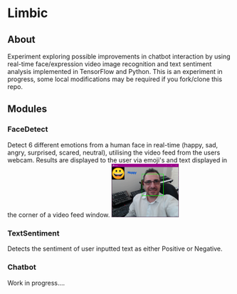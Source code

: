 # Limbic
## About
Experiment exploring possible improvements in chatbot interaction by using real-time face/expression video image recognition and text sentiment analysis implemented in TensorFlow and Python. This is an experiment in progress, some local modifications may be required if you fork/clone this repo.
## Modules
### FaceDetect
Detect 6 different emotions from a human face in real-time (happy, sad, angry, surprised, scared, neutral), utilising the video feed from the users webcam. Results are displayed to the user via emoji's and text displayed in the corner of a video feed window.
<img src="https://github.com/systemvaz/Limbic/blob/master/FaceDetect/img/Demo.PNG" height="30%" width="30%">
### TextSentiment
Detects the sentiment of user inputted text as either Positive or Negative.
### Chatbot
Work in progress....
